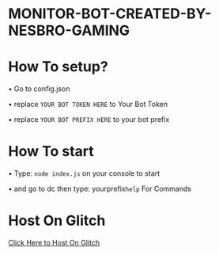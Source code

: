 # MONITOR-BOT-CREATED-BY-NESBRO-GAMING

# How To setup?
• Go to config.json

• replace `YOUR BOT TOKEN HERE` to Your Bot Token

• replace `YOUR BOT PREFIX HERE` to your bot prefix
# How To start 
• Type: `node index.js` on your console to start

• and go to dc then type: yourprefix`help` For Commands
# Host On Glitch 
[Click Here to Host On Glitch](https://glitch.com/edit/#!/import/git?url=https://github.com/nesbro-gaming1/MONITOR-BOT.git)
